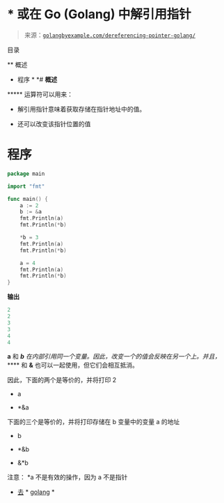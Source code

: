 <!--yml

分类：未分类

日期：2024-10-13 06:28:55

-->

# * 或在 Go (Golang) 中解引用指针

> 来源：[`golangbyexample.com/dereferencing-pointer-golang/`](https://golangbyexample.com/dereferencing-pointer-golang/)

目录

**   概述

+   程序 *  *# **概述**

***** 运算符可以用来：

+   解引用指针意味着获取存储在指针地址中的值。

+   还可以改变该指针位置的值

# **程序**

```go
package main

import "fmt"

func main() {
	a := 2
	b := &a
	fmt.Println(a)
	fmt.Println(*b)

	*b = 3
	fmt.Println(a)
	fmt.Println(*b)

	a = 4
	fmt.Println(a)
	fmt.Println(*b)
}
```

**输出**

```go
2
2
3
3
4
4
```

**a** 和 ***b** 在内部引用同一个变量。因此，改变一个的值会反映在另一个上。并且，***** 和 **&** 也可以一起使用，但它们会相互抵消。

因此，下面的两个是等价的，并将打印 2

+   a

+   *&a

下面的三个是等价的，并将打印存储在 b 变量中的变量 a 的地址

+   b

+   *&b

+   &*b

注意： *a 不是有效的操作，因为 a 不是指针

+   [去](https://golangbyexample.com/tag/go/) *   [golang](https://golangbyexample.com/tag/golang/) *

